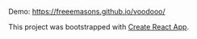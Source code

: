 Demo: https://freeemasons.github.io/voodooo/

This project was bootstrapped with [Create React App](https://github.com/facebook/create-react-app).

